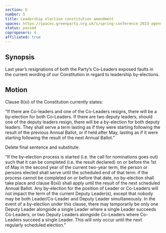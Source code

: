 ```yaml
---
section: D
number: 5
title: Leadership election constitution amendment
spaces: https://spaces.greenparty.org.uk/s/spring-conference-2023-agenda-forum/?contentId=119465
status: passed
coproposers: 4
affiliated: true
---
```

## Synopsis
Last year’s resignations of both the Party’s Co-Leaders exposed faults in the current wording of our Constitution in regard to leadership by-elections.

## Motion
Clause 8(xi) of the Constitution currently states:

“If there are Co-leaders and one of the Co-Leaders resigns, there will be a by-election for both Co-Leaders. If there are two deputy leaders, should one of the deputy leaders resign, there will be a by-election for both deputy leaders. They shall serve a term lasting as if they were starting following the result of the previous Annual Ballot, or if held after May, lasting as if it were starting following the result of the next Annual Ballot.”

Delete final sentence and substitute:

“If the by-election process is started (i.e. the call for nominations goes out) such that it can be completed (i.e. the result declared) on or before the 1st of May in the second year of the current two-year term, the person or persons elected shall serve until the scheduled end of that term: if the process cannot be completed on or before that date, no by-election shall take place and clause 8(xii) shall apply until the result of the next scheduled Annual Ballot. Any by-election for the position of Leader or Co-Leaders will not impact the term of the current Deputy Leader(s), except that nobody may be both Leader/Co-Leader and Deputy Leader simultaneously. In the event of a by-election under this clause, there may temporarily be only one Deputy Leader alongside a single Leader where a single Leader succeeds Co-Leaders, or two Deputy Leaders alongside Co-Leaders where Co-Leaders succeed a single Leader. This will only occur until the next regularly scheduled election.”
